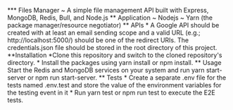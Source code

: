  *** Files Manager
   ~ A simple file management API built with Express, MongoDB, Redis, Bull, and Node.js  ** Application
	~ Nodejs
	~ Yarn (the package manager/resource negotiator)
   ** APIs
	* A Google API should be created with at least an email sending scope and a valid URL (e.g.; http://localhost:5000/) should be one of the redirect URIs. The credentials.json file should be stored in the root directory of this project.
    **Installation
	*Clone this repository and switch to the cloned repository's directory.
	* Install the packages using yarn install or npm install.
    ** Usage
	Start the Redis and MongoDB services on your system and run yarn start-server or npm run start-server.
    ** Tests
	* Create a separate .env file for the tests named .env.test and store the value 	of the environment variables for the testing event in it
        * Run yarn test or npm run test to execute the E2E tests.

